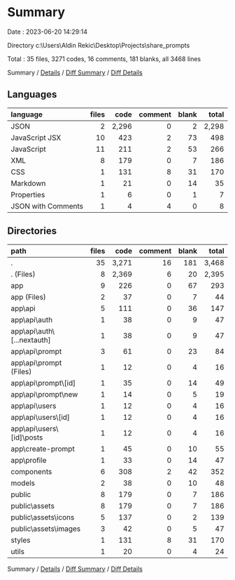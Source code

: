 # Summary

Date : 2023-06-20 14:29:14

Directory c:\\Users\\Aldin Rekic\\Desktop\\Projects\\share_prompts

Total : 35 files,  3271 codes, 16 comments, 181 blanks, all 3468 lines

Summary / [Details](details.md) / [Diff Summary](diff.md) / [Diff Details](diff-details.md)

## Languages
| language | files | code | comment | blank | total |
| :--- | ---: | ---: | ---: | ---: | ---: |
| JSON | 2 | 2,296 | 0 | 2 | 2,298 |
| JavaScript JSX | 10 | 423 | 2 | 73 | 498 |
| JavaScript | 11 | 211 | 2 | 53 | 266 |
| XML | 8 | 179 | 0 | 7 | 186 |
| CSS | 1 | 131 | 8 | 31 | 170 |
| Markdown | 1 | 21 | 0 | 14 | 35 |
| Properties | 1 | 6 | 0 | 1 | 7 |
| JSON with Comments | 1 | 4 | 4 | 0 | 8 |

## Directories
| path | files | code | comment | blank | total |
| :--- | ---: | ---: | ---: | ---: | ---: |
| . | 35 | 3,271 | 16 | 181 | 3,468 |
| . (Files) | 8 | 2,369 | 6 | 20 | 2,395 |
| app | 9 | 226 | 0 | 67 | 293 |
| app (Files) | 2 | 37 | 0 | 7 | 44 |
| app\\api | 5 | 111 | 0 | 36 | 147 |
| app\\api\\auth | 1 | 38 | 0 | 9 | 47 |
| app\\api\\auth\\[...nextauth] | 1 | 38 | 0 | 9 | 47 |
| app\\api\\prompt | 3 | 61 | 0 | 23 | 84 |
| app\\api\\prompt (Files) | 1 | 12 | 0 | 4 | 16 |
| app\\api\\prompt\\[id] | 1 | 35 | 0 | 14 | 49 |
| app\\api\\prompt\\new | 1 | 14 | 0 | 5 | 19 |
| app\\api\\users | 1 | 12 | 0 | 4 | 16 |
| app\\api\\users\\[id] | 1 | 12 | 0 | 4 | 16 |
| app\\api\\users\\[id]\\posts | 1 | 12 | 0 | 4 | 16 |
| app\\create-prompt | 1 | 45 | 0 | 10 | 55 |
| app\\profile | 1 | 33 | 0 | 14 | 47 |
| components | 6 | 308 | 2 | 42 | 352 |
| models | 2 | 38 | 0 | 10 | 48 |
| public | 8 | 179 | 0 | 7 | 186 |
| public\\assets | 8 | 179 | 0 | 7 | 186 |
| public\\assets\\icons | 5 | 137 | 0 | 2 | 139 |
| public\\assets\\images | 3 | 42 | 0 | 5 | 47 |
| styles | 1 | 131 | 8 | 31 | 170 |
| utils | 1 | 20 | 0 | 4 | 24 |

Summary / [Details](details.md) / [Diff Summary](diff.md) / [Diff Details](diff-details.md)